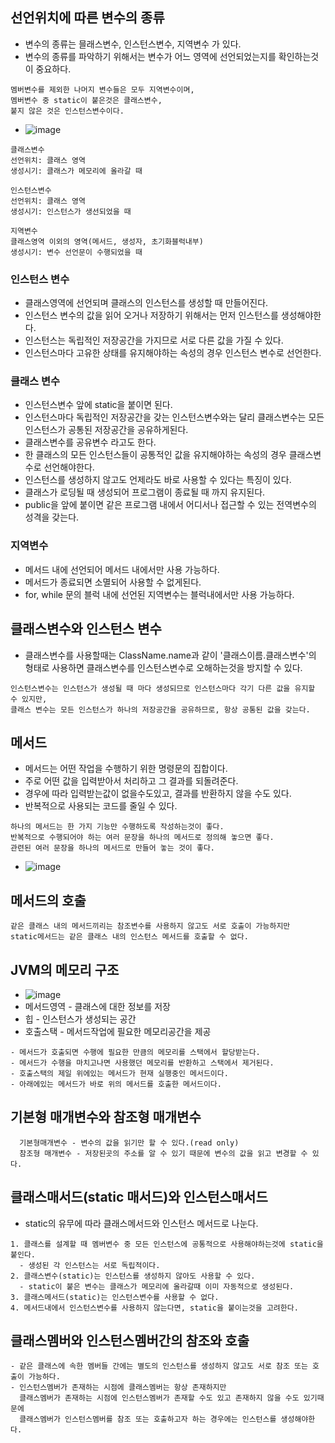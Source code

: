
## 선언위치에 따른 변수의 종류
  - 변수의 종류는 믈래스변수, 인스턴스변수, 지역변수 가 있다.
  - 변수의 종류를 파악하기 위해서는 변수가 어느 영역에 선언되었는지를 확인하는것이 중요하다.
  ```
  멤버변수를 제외한 나머지 변수들은 모두 지역변수이며,
  멤버변수 중 static이 붙은것은 클래스변수,
  붙지 않은 것은 인스턴스변수이다.
  ```
  - ![image](https://user-images.githubusercontent.com/95848796/197555213-ed70111d-e029-4d58-b65e-22e6e2bf56fb.png)
  
  ```
  클래스변수 
  선언위치: 클래스 영역
  생성시기: 클래스가 메모리에 올라갈 때
  
  인스턴스변수
  선언위치: 클래스 영역
  생성시기: 인스턴스가 생선되었을 때
  
  지역변수
  클래스영역 이외의 영역(메서드, 생성자, 초기화블럭내부)
  생성시기: 변수 선언문이 수행되었을 때
  ```
  ### 인스턴스 변수
   - 클래스영역에 선언되며 클래스의 인스턴스를 생성할 때 만들어진다.
   - 인스턴스 변수의 값을 읽어 오거나 저장하기 위해서는 먼저 인스턴스를 생성해야한다.
   - 인스턴스는 독립적인 저장공간을 가지므로 서로 다른 값을 가질 수 있다.
   - 인스턴스마다 고유한 상태를 유지해야하는 속성의 경우 인스턴스 변수로 선언한다.
  ### 클래스 변수
   - 인스턴스변수 앞에 static을 붙이면 된다.
   - 인스턴스마다 독립적인 저장공간을 갖는 인스턴스변수와는 달리 클래스변수는 모든 인스턴스가 공통된 저장공간을 공유하게된다.
   - 클래스변수를 공유변수 라고도 한다.
   - 한 클래스의 모든 인스턴스들이 공통적인 값을 유지해야하는 속성의 경우 클래스변수로 선언해야한다.
   - 인스턴스를 생성하지 않고도 언제라도 바로 사용할 수 있다는 특징이 있다.
   - 클래스가 로딩될 때 생성되어 프로그램이 종료될 때 까지 유지된다.
   - public을 앞에 붙이면 같은 프로그램 내에서 어디서나 접근할 수 있는 전역변수의 성격을 갖는다.
  ### 지역변수
   - 메서드 내에 선언되어 메서드 내에서만 사용 가능하다.
   - 메서드가 종료되면 소멸되어 사용할 수 없게된다.
   - for, while 문의 블럭 내에 선언된 지역변수는 블럭내에서만 사용 가능하다.

## 클래스변수와 인스턴스 변수
  - 클래스변수를 사용할때는 ClassName.name과 같이 '클래스이름.클래스변수'의 형태로 사용하면 클래스변수를 인스턴스변수로 오해하는것을 방지할 수 있다.
  ```
  인스턴스변수는 인스턴스가 생성될 때 마다 생성되므로 인스턴스마다 각기 다른 값을 유지할 수 있지만,
  클래스 변수는 모든 인스턴스가 하나의 저장공간을 공유하므로, 항상 공통된 값을 갖는다.
  ```
  
## 메서드
  - 메서드는 어떤 작업을 수행하기 위한 명령문의 집합이다.
  - 주로 어떤 값을 입력받아서 처리하고 그 결과를 되돌려준다.
  - 경우에 따라 입력받는값이 없을수도있고, 결과를 반환하지 않을 수도 있다.
  - 반복적으로 사용되는 코드를 줄일 수 있다.
  ```
  하나의 메서드는 한 가지 기능만 수행하도록 작성하는것이 좋다.
  반복적으로 수행되어야 하는 여러 문장을 하나의 메서드로 정의해 놓으면 좋다.
  관련된 여러 문장을 하나의 메서드로 만들어 놓는 것이 좋다.
  ```
  - ![image](https://user-images.githubusercontent.com/95848796/197564381-1f843ca9-7d90-4154-a0cd-1a814710e360.png)
  

## 메서드의 호출
  ```
  같은 클래스 내의 메서드끼리는 참조변수를 사용하지 않고도 서로 호출이 가능하지만
  static메서드는 같은 클래스 내의 인스턴스 메서드를 호출할 수 없다.
  ```
  

## JVM의 메모리 구조
  - ![image](https://user-images.githubusercontent.com/95848796/197553852-6797dcfc-0df1-419f-abbe-ed9818bb72e0.png)
  - 메서드영역 - 클래스에 대한 정보를 저장
  - 힙 - 인스턴스가 생성되는 공간
  - 호출스택 - 메서드작업에 필요한 메모리공간을 제공
  ```
  - 메서드가 호출되면 수행에 필요한 만큼의 메모리를 스택에서 할당받는다.
  - 메서드가 수행을 마치고나면 사용했던 메모리를 반환하고 스택에서 제거된다.
  - 호출스택의 제일 위에있는 메서드가 현재 실행중인 메서드이다.
  - 아래에있는 메서드가 바로 위의 메서드를 호출한 메서드이다.
  ```
## 기본형 매개변수와 참조형 매개변수
```
  기본형매개변수 - 변수의 값을 읽기만 할 수 있다.(read only)
  참조형 매개변수 - 저장된곳의 주소를 알 수 있기 때문에 변수의 값을 읽고 변경할 수 있다.
```

## 클래스매서드(static 매서드)와 인스턴스매서드
  - static의 유무에 따라 클래스메서드와 인스턴스 메서드로 나눈다.
  ```
  1. 클래스를 설계할 때 멤버변수 중 모든 인스턴스에 공통적으로 사용해야하는것에 static을 붙인다.
    - 생성된 각 인스턴스는 서로 독립적이다.
  2. 클래스변수(static)는 인스턴스를 생성하지 않아도 사용할 수 있다.
    - static이 붙은 변수는 클래스가 메모리에 올라갈때 이미 자동적으로 생성된다.
  3. 클래스메서드(static)는 인스턴스변수를 사용할 수 없다.
  4. 메서드내에서 인스턴스변수를 사용하지 않는다면, static을 붙이는것을 고려한다.
  ```
  
## 클래스멤버와 인스턴스멤버간의 참조와 호출
  ```
  - 같은 클래스에 속한 멤버들 간에는 별도의 인스턴스를 생성하지 않고도 서로 참조 또는 호출이 가능하다.
  - 인스턴스멤버가 존재하는 시점에 클래스멤버는 항상 존재하지만
    클래스멤버가 존재하는 시점에 인스턴스멤버가 존재할 수도 있고 존재하지 않을 수도 있기때문에 
    클래스멤버가 인스턴스멤버를 참조 또는 호출하고자 하는 경우에는 인스턴스를 생성해야한다.
  ```
  
